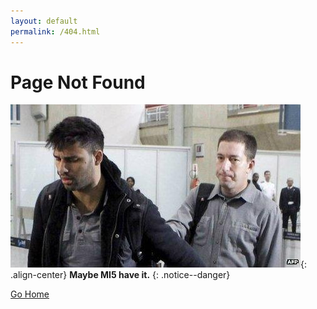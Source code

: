 ```yaml
---
layout: default
permalink: /404.html
---
```


# Page Not Found 


![Angry David](assets/images/DavidMNoDocs.jpg){: .align-center}
**Maybe MI5 have it.**
{: .notice--danger}

[Go Home](index.md)
